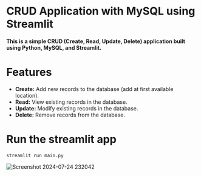 # CRUD Application with MySQL using Streamlit

#### This is a simple CRUD (Create, Read, Update, Delete) application built using Python, MySQL, and Streamlit.

# Features
- **Create:** Add new records to the database (add at first available location). 
- **Read:** View existing records in the database.
- **Update:** Modify existing records in the database.
- **Delete:** Remove records from the database.


# Run the streamlit app
`streamlit run main.py`


![Screenshot 2024-07-24 232042](https://github.com/user-attachments/assets/2a512754-a063-4605-970c-5474a53065ca)
